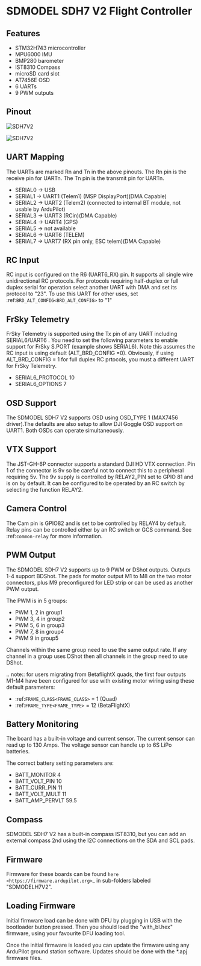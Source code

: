 # SDMODEL SDH7 V2 Flight Controller

## Features

 - STM32H743 microcontroller
 - MPU6000 IMU
 - BMP280 barometer
 - IST8310 Compass
 - microSD card slot
 - AT7456E OSD
 - 6 UARTs
 - 9 PWM outputs

## Pinout

![SDH7V2](SDMODEL_H7V2.png)

![SDH7V2](H7V1_0502.png)

## UART Mapping

The UARTs are marked Rn and Tn in the above pinouts. The Rn pin is the
receive pin for UARTn. The Tn pin is the transmit pin for UARTn.

 - SERIAL0 -> USB
 - SERIAL1 -> UART1 (Telem1) (MSP DisplayPort)(DMA Capable)
 - SERIAL2 -> UART2 (Telem2) (connected to internal BT module, not usable by ArduPilot)
 - SERIAL3 -> UART3 (RCin)(DMA Capable)
 - SERIAL4 -> UART4 (GPS)
 - SERIAL5 -> not available
 - SERIAL6 -> UART6 (TELEM)
 - SERIAL7 -> UART7 (RX pin only, ESC telem)(DMA Capable)

## RC Input

RC input is configured on the R6 (UART6_RX) pin. It supports all single wire unidirectional RC 
protocols. For protocols requiring half-duplex  or full duplex serial for operation
select another UART with DMA and set its protocol to "23". To use this UART for other uses, set
:ref:`BRD_ALT_CONFIG<BRD_ALT_CONFIG>` to "1"
 
## FrSky Telemetry
 
FrSky Telemetry is supported using the Tx pin of any UART including SERIAL6/UART6 . You need to set the following parameters to enable support for FrSky S.PORT (example shows SERIAL6). Note this assumes the RC input is using default (ALT_BRD_CONFIG =0). Obviously, if using ALT_BRD_CONFIG = 1 for full duplex RC prtocols, you must a different UART for FrSky Telemetry.
 
  - SERIAL6_PROTOCOL 10
  - SERIAL6_OPTIONS 7
  
## OSD Support

The SDMODEL SDH7 V2 supports OSD using OSD_TYPE 1 (MAX7456 driver).The defaults are also setup to allow DJI Goggle OSD support on UART1. Both OSDs can operate simultaneously.

## VTX Support

The JST-GH-6P connector supports a standard DJI HD VTX connection. Pin 1 of the connector is 9v so be careful not to connect
this to a peripheral requiring 5v. The 9v supply is controlled by RELAY2_PIN set to GPIO 81 and is on by default. It can be configured to be operated by an RC switch by selecting the function RELAY2.

## Camera Control

The Cam pin is GPIO82 and is set to be controlled by RELAY4 by default. Relay pins can be controlled either by an RC switch or GCS command. See :ref:`common-relay` for more information.

## PWM Output

The SDMODEL SDH7 V2 supports up to 9 PWM or DShot outputs.  Outputs 1-4 support BDShot. The pads for motor output
M1 to M8 on the two motor connectors, plus M9 preconfigured for LED strip or can be used as another
PWM output.

The PWM is in 5 groups:

 - PWM 1, 2 in group1
 - PWM 3, 4 in group2
 - PWM 5, 6 in group3
 - PWM 7, 8 in group4
 - PWM 9 in group5

Channels within the same group need to use the same output rate. If
any channel in a group uses DShot then all channels in the group need
to use DShot.

.. note:: for users migrating from BetaflightX quads, the first four outputs M1-M4 have been configured for use with existing motor wiring using these default parameters:

- :ref:`FRAME_CLASS<FRAME_CLASS>` = 1 (Quad)
- :ref:`FRAME_TYPE<FRAME_TYPE>` = 12 (BetaFlightX) 

## Battery Monitoring

The board has a built-in voltage and current sensor. The current
sensor can read up to 130 Amps. The voltage sensor can handle up to 6S
LiPo batteries.

The correct battery setting parameters are:

 - BATT_MONITOR 4
 - BATT_VOLT_PIN 10
 - BATT_CURR_PIN 11
 - BATT_VOLT_MULT 11
 - BATT_AMP_PERVLT 59.5

## Compass

SDMODEL SDH7 V2 has a built-in compass IST8310, but you can add an external compass 2nd using the I2C connections on the SDA and SCL pads.

## Firmware

Firmware for these boards can be found `here <https://firmware.ardupilot.org>`_ in  sub-folders labeled "SDMODELH7V2".


## Loading Firmware

Initial firmware load can be done with DFU by plugging in USB with the
bootloader button pressed. Then you should load the "with_bl.hex"
firmware, using your favourite DFU loading tool.

Once the initial firmware is loaded you can update the firmware using
any ArduPilot ground station software. Updates should be done with the
*.apj firmware files.

